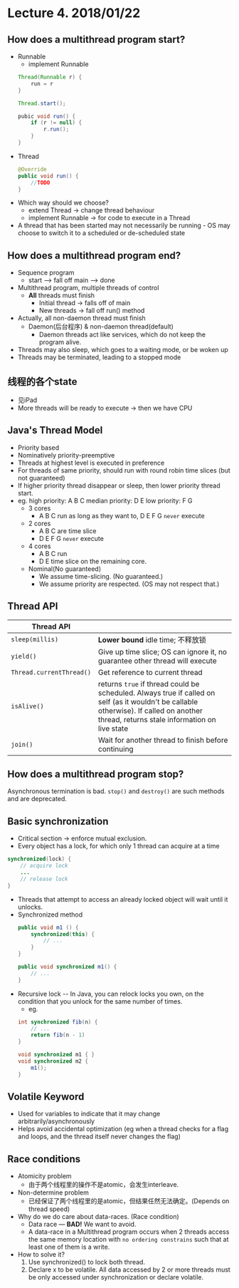 # Lecture 4. 2018/01/22
## How does a multithread program start?
* Runnable
    * implement Runnable
    ```java
    Thread(Runnable r) {
        run = r
    }
    
    Thread.start();
    
    pubic void run() {
        if (r != null) {
            r.run();
        }
    }
    ```
* Thread
    ```java
    @Override
    public void run() {
        //TODO 
    }
    ```
* Which way should we choose?
    * extend Thread &rarr; change thread behaviour
    * implement Runnable &rarr; for code to execute in a Thread
* A thread that has been started may not necessarily be running - OS may choose to switch it to a scheduled or de-scheduled state

## How does a multithread program end?
* Sequence program 
    * start --> fall off main --> done
* Multithread program, multiple threads of control
    * **All** threads must finish
        * Initial thread -> falls off of main
        * New threads -> fall off run() method
* Actually, all non-daemon thread must finish
    * Daemon(后台程序) & non-daemon thread(default)
        * Daemon threads act like services, which do not keep the program alive. 
* Threads may also sleep, which goes to a waiting mode, or be woken up
* Threads may be terminated, leading to a stopped mode
## 线程的各个state
* 见iPad
* More threads will be ready to execute &rarr; then we have CPU

## Java's Thread Model
* Priority based
* Nominatively priority-preemptive
* Threads at highest level is executed in preference
* For threads of same priority, should run with round robin time slices (but not guaranteed)
* If higher priority thread disappear or sleep, then lower priority thread start.
* eg. high priority: A B C
    median priority: D E
    low priority: F G
    * 3 cores
        * A B C run as long as they want to, D E F G `never` execute
    * 2 cores
        * A B C are time slice
        * D E F G `never` execute
    * 4 cores
        * A B C run
        * D E time slice on the remaining core.
    * Nominal(No guaranteed) 
        * We assume time-slicing. (No guaranteed.)
        * We assume priority are respected. (OS may not respect that.)  

## Thread API
| Thread API | |
---|---
`sleep(millis)` | **Lower bound** idle time; 不释放锁
`yield()` | Give up time slice; OS can ignore it, no guarantee other thread will execute
`Thread.currentThread()` | Get reference to current thread
`isAlive()` | returns `true` if thread could be scheduled. Always true if called on self (as it wouldn't be callable otherwise). If called on another thread, returns stale information on live state
`join()` | Wait for another thread to finish before continuing

## How does a multithread program stop?
Asynchronous termination is bad. `stop()` and `destroy()` are such methods and are deprecated.

## Basic synchronization
* Critical section &rarr; enforce mutual exclusion.
* Every object has a lock, for which only 1 thread can acquire at a time

```java
synchronized(lock) {
    // acquire lock
    ...
    // release lock
}
```

* Threads that attempt to access an already locked object will wait until it unlocks.
* Synchronized method
    ```java
    public void m1 () {
        synchronized(this) {
            // ...
        }
    }
    
    public void synchronized m1() { 
        // ... 
    }
    ```
* Recursive lock -- In Java, you can relock locks you own, on the condition that you unlock for the same number of times.
    * eg.
    ```java
    int synchronized fib(n) {
        // ...
        return fib(n - 1)
    }
    
    void synchronized m1 { }
    void synchronized m2 {
        m1();
    }
    ```
## Volatile Keyword
* Used for variables to indicate that it may change arbitrarily/asynchronously
* Helps avoid accidental optimization (eg when a thread checks for a flag and loops, and the thread itself never changes the flag)

## Race conditions
* Atomicity problem 
    * 由于两个线程里的操作不是atomic，会发生interleave.
* Non-determine problem
    * 已经保证了两个线程里的是atomic，但结果任然无法确定。(Depends on thread speed)
* Why do we do care about data-races. (Race condition)
    * Data race — **BAD!** We want to avoid.
    * A data-race in a Multithread program occurs when 2 threads access the same memory location with `no ordering constrains` such that at least one of them is a write.
* How to solve it? 
    1. Use synchronized() to lock both thread.
    2. Declare x to be volatile.
        All data accessed by 2 or more threads must be only accessed under synchronization or declare volatile.
        
        
